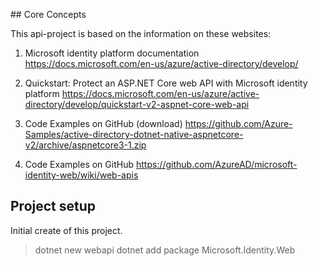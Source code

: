 ## Core Concepts

This api-project is based on the information on these websites:

1. Microsoft identity platform documentation
   https://docs.microsoft.com/en-us/azure/active-directory/develop/

1. Quickstart: Protect an ASP.NET Core web API with Microsoft identity platform
   https://docs.microsoft.com/en-us/azure/active-directory/develop/quickstart-v2-aspnet-core-web-api

1. Code Examples on GitHub (download)
   https://github.com/Azure-Samples/active-directory-dotnet-native-aspnetcore-v2/archive/aspnetcore3-1.zip

1. Code Examples on GitHub
   https://github.com/AzureAD/microsoft-identity-web/wiki/web-apis

## Project setup

Initial create of this project.

> dotnet new webapi
> dotnet add package Microsoft.Identity.Web
